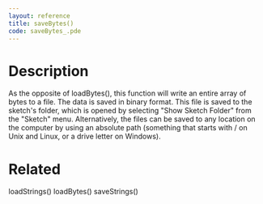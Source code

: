 ```yaml
---
layout: reference
title: saveBytes()
code: saveBytes_.pde
---
```


# Description

As the opposite of loadBytes(), this function will write an entire array of bytes to a file. The data is saved in binary format. This file is saved to the sketch's folder, which is opened by selecting "Show Sketch Folder" from the "Sketch" menu. Alternatively, the files can be saved to any location on the computer by using an absolute path (something that starts with / on Unix and Linux, or a drive letter on Windows).

# Related

loadStrings()
loadBytes()
saveStrings()
